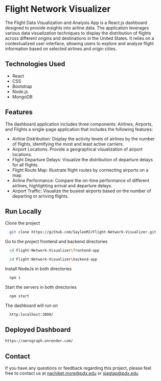
# Flight Network Visualizer

The Flight Data Visualization and Analysis App is a React.js dashboard designed to provide insights into airline data. The application leverages various data visualization techniques to display the distribution of flights across different origins and destinations in the United States. It relies on a contextualized user interface, allowing users to explore and analyze flight information based on selected airlines and origin cities.

## Technologies Used

 - React
 - CSS
 - Bootstrap
 - Node.js
 - MongoDB


## Features
The dashboard application includes three components: Airlines, Airports, and Flights a single-page application that includes the following features:

- Airline Distribution: Display the activity levels of airlines by the number of flights, identifying the most and least active carriers.
- Airport Locations: Provide a geographical visualization of airport locations.
- Flight Departure Delays: Visualize the distribution of departure delays for all flights.
- Flight Route Map: Illustrate flight routes by connecting airports on a map.
- Airline Performance: Compare the on-time performance of different airlines, highlighting arrival and departure delays.
- Airport Traffic: Visualize the busiest airports based on the number of departing or arriving flights.


## Run Locally

Clone the project

```bash
  git clone https://github.com/SayleeMJ/Flight-Network-Visualizer.git
```

Go to the project frontend and backend directories

```bash
  cd Flight-Network-Visualizer\frontend-app
```
```bash
  cd Flight-Network-Visualizer\backend-app
```
Install NodeJs in both directories
```bash
  npm i 
```
Start the servers in both directories 

```bash
  npm start
```

The dashboard will run on 

```bash
  http:localhost:3000/
```

## Deployed Dashboard
```bash
https://aerograph.onrender.com/ 
```




## Contact

If you have any questions or feedback regarding this project, please feel free to contact us at nachiket.more@pdx.edu or sjagtap@pdx.edu
